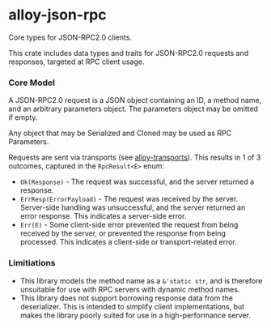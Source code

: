 # alloy-json-rpc

Core types for JSON-RPC2.0 clients.

This crate includes data types and traits for JSON-RPC2.0 requests and
responses, targeted at RPC client usage.

### Core Model

<!-- TODO: More links and real doctests -->

A JSON-RPC2.0 request is a JSON object containing an ID, a method name, and
an arbitrary parameters object. The parameters object may be omitted if empty.

Any object that may be Serialized and Cloned may be used as RPC Parameters.

Requests are sent via transports (see [alloy-transports]). This results in 1 of
3 outcomes, captured in the `RpcResult<E>` enum:

- `Ok(Response)` - The request was successful, and the server returned a
  response.
- `ErrResp(ErrorPayload)` - The request was received by the server. Server-side
  handling was unsuccessful, and the server returned an error response. This
  indicates a server-side error.
- `Err(E)` - Some client-side error prevented the request from being received
  by the server, or prevented the response from being processed. This indicates a client-side or transport-related error.

[alloy-transports]: ../transports

### Limitiations

- This library models the method name as a `&'static str`, and is therefore
  unsuitable for use with RPC servers with dynamic method names.
- This library does not support borrowing response data from the deserializer.
  This is intended to simplify client implementations, but makes the library
  poorly suited for use in a high-performance server.
